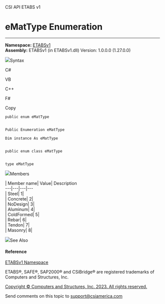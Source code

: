 ﻿

CSI API ETABS v1

# eMatType Enumeration  
  
---  
  
**Namespace:** [ETABSv1](2780f1b8-2033-5289-2298-1cdb2a7508d9.htm)  
**Assembly:** ETABSv1 (in ETABSv1.dll) Version: 1.0.0.0 (1.27.0.0)

![](../icons/SectionExpanded.png)Syntax

C#

VB

C++

F#

Copy

    
    
    public enum eMatType
    
    
    Public Enumeration eMatType
    
    Dim instance As eMatType
    
    
    public enum class eMatType
    
    
    type eMatType

![](../icons/SectionExpanded.png)Members

| Member name| Value| Description  
---|---|---|---  
| Steel| 1|  
| Concrete| 2|  
| NoDesign| 3|  
| Aluminum| 4|  
| ColdFormed| 5|  
| Rebar| 6|  
| Tendon| 7|  
| Masonry| 8|  
  
![](../icons/SectionExpanded.png)See Also

#### Reference

[ETABSv1 Namespace](2780f1b8-2033-5289-2298-1cdb2a7508d9.htm)

ETABS®, SAFE®, SAP2000® and CSiBridge® are registered trademarks of Computers
and Structures, Inc.  

[Copyright © Computers and Structures, Inc. 2023. All rights
reserved.](http://www.csiamerica.com)

Send comments on this topic to
[support@csiamerica.com](mailto:support%40csiamerica.com?Subject=CSI%20API%20ETABS%20v1)

